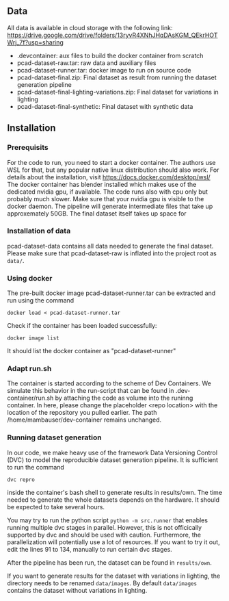 ## Data
All data is available in cloud storage with the following link: https://drive.google.com/drive/folders/13ryvR4XNhJHqDAsKGM_QEkrHOTWrj_7f?usp=sharing

* .devcontainer: aux files to build the docker container from scratch
* pcad-dataset-raw.tar: raw data and auxiliary files
* pcad-dataset-runner.tar: docker image to run on source code
* pcad-dataset-final.zip: Final dataset as result from running the dataset generation pipeline
* pcad-dataset-final-lighting-variations.zip: Final dataset for variations in lighting
* pcad-dataset-final-synthetic: Final dataset with synthetic data

## Installation

### Prerequisits
For the code to run, you need to start a docker container. The authors use WSL for that, but any popular native linux distribution should also work. For details about the installation, visit https://docs.docker.com/desktop/wsl/
The docker container has blender installed which makes use of the dedicated nvidia gpu, if available. The code runs also with cpu only but probably much slower. Make sure that your nvidia gpu is visible to the docker daemon.
The pipeline will generate intermediate files that take up approxemately 50GB. The final dataset itself takes up space for 

### Installation of data
pcad-dataset-data contains all data needed to generate the final dataset. Please make sure that pcad-dataset-raw is inflated into the project root as `data/`.

### Using docker
The pre-built docker image pcad-dataset-runner.tar can be extracted and run using the command

`docker load < pcad-dataset-runner.tar`

Check if the container has been loaded successfully:

`docker image list`

It should list the docker container as "pcad-dataset-runner"

### Adapt run.sh
The container is started according to the scheme of Dev Containers. We simulate this behavior in the run-script that can be found in .dev-container/run.sh by attaching the code as volume into the runinng container. In here, please change the placeholder \<repo location\> with the location of the repository you pulled earlier. The path /home/mambauser/dev-container remains unchanged.

### Running dataset generation
In our code, we make heavy use of the framework Data Versioning Control (DVC) to model the reproducible dataset generation pipeline. It is sufficient to run the command

`dvc repro`

inside the container's bash shell to generate results in results/own. The time needed to generate the whole datasets depends on the hardware. It should be expected to take several hours.

You may try to run the python script
`python -m src.runner`
that enables running multiple dvc stages in parallel. However, this is not officically supported by dvc and should be used with caution. Furthermore, the parallelization will potentially use a lot of resources. If you want to try it out, edit the lines 91 to 134, manually to run certain dvc stages.

After the pipeline has been run, the dataset can be found in `results/own`.

If you want to generate results for the dataset with variations in lighting, the directory needs to be renamed `data/images`. By default `data/images` contains the dataset without variations in lighting.
